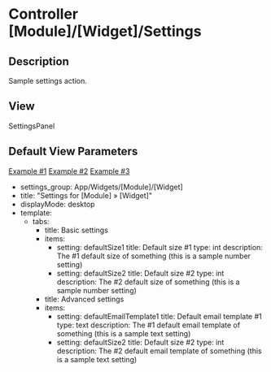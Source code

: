 # Controller [Module]/[Widget]/Settings

## Description

Sample settings action.

## View

SettingsPanel

## Default View Parameters

[Example #1](https://github.com/wai-blue/Surikata.io/blob/main/src/Surikata/Widgets/Products/Actions/Margins.php)
[Example #2](https://github.com/wai-blue/Surikata.io/blob/main/src/Surikata/Widgets/Settings/Actions/DeliveryDefaults.php)
[Example #3](https://github.com/wai-blue/Surikata.io/blob/main/src/Surikata/Widgets/Settings/Actions/Miscellaneous.php)


* settings_group: App/Widgets/[Module]/[Widget]
* title: "Settings for [Module] » [Widget]"
* displayMode: desktop
* template:
  * tabs:
    * title: Basic settings
    * items:
      * setting: defaultSize1
        title: Default size #1
        type: int
        description: The #1 default size of something (this is a sample number setting)
      * setting: defaultSize2
        title: Default size #2
        type: int
        description: The #2 default size of something (this is a sample number setting)
    * title: Advanced settings
    * items:
      * setting: defaultEmailTemplate1
        title: Default email template #1
        type: text
        description: The #1 default email template of something (this is a sample text setting)
      * setting: defaultSize2
        title: Default size #2
        type: int
        description: The #2 default email template of something (this is a sample text setting)
